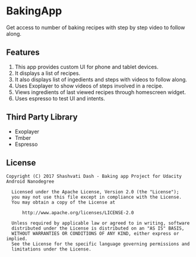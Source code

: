 # BakingApp
Get access to number of baking recipes with step by step video to follow along.
## Features
1. This app provides custom UI for phone and tablet devices.
2. It displays a list of recipes.
3. It also displays list of ingedients and steps with videos to follow along.
4. Uses Exoplayer to show videos of steps involved in a recipe.
5. Views ingredients of last viewed recipes through homescreen widget.
6. Uses espresso to test UI and intents.
## Third Party Library
* Exoplayer
* Tmber
* Espresso
## License
```
Copyright (C) 2017 Shashvati Dash - Baking app Project for Udacity Android Nanodegree

  Licensed under the Apache License, Version 2.0 (the "License");
  you may not use this file except in compliance with the License.
  You may obtain a copy of the License at

      http://www.apache.org/licenses/LICENSE-2.0

  Unless required by applicable law or agreed to in writing, software
  distributed under the License is distributed on an "AS IS" BASIS,
  WITHOUT WARRANTIES OR CONDITIONS OF ANY KIND, either express or implied.
  See the License for the specific language governing permissions and
  limitations under the License.
  ```
